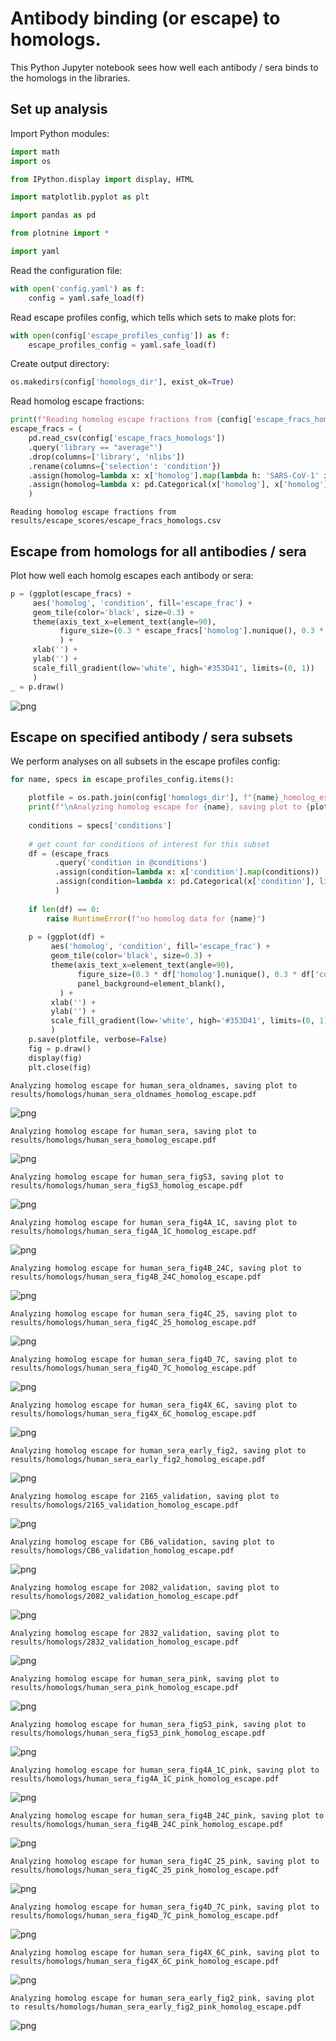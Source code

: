 # Antibody binding (or escape) to homologs.
This Python Jupyter notebook sees how well each antibody / sera binds to the homologs in the libraries.

## Set up analysis
Import Python modules:


```python
import math
import os

from IPython.display import display, HTML

import matplotlib.pyplot as plt

import pandas as pd

from plotnine import *

import yaml
```

Read the configuration file:


```python
with open('config.yaml') as f:
    config = yaml.safe_load(f)
```

Read escape profiles config, which tells which sets to make plots for:


```python
with open(config['escape_profiles_config']) as f:
    escape_profiles_config = yaml.safe_load(f)
```

Create output directory:


```python
os.makedirs(config['homologs_dir'], exist_ok=True)
```

Read homolog escape fractions:


```python
print(f"Reading homolog escape fractions from {config['escape_fracs_homologs']}")
escape_fracs = (
    pd.read_csv(config['escape_fracs_homologs'])
    .query('library == "average"')
    .drop(columns=['library', 'nlibs'])
    .rename(columns={'selection': 'condition'})
    .assign(homolog=lambda x: x['homolog'].map(lambda h: 'SARS-CoV-1' if h == 'SARS-CoV' else h))
    .assign(homolog=lambda x: pd.Categorical(x['homolog'], x['homolog'].unique(), ordered=True))
    )
```

    Reading homolog escape fractions from results/escape_scores/escape_fracs_homologs.csv


## Escape from homologs for all antibodies / sera
Plot how well each homolg escapes each antibody or sera:


```python
p = (ggplot(escape_fracs) +
     aes('homolog', 'condition', fill='escape_frac') +
     geom_tile(color='black', size=0.3) +
     theme(axis_text_x=element_text(angle=90),
           figure_size=(0.3 * escape_fracs['homolog'].nunique(), 0.3 * escape_fracs['condition'].nunique()),
           ) +
     xlab('') +
     ylab('') +
     scale_fill_gradient(low='white', high='#353D41', limits=(0, 1))
     )
_ = p.draw()
```


    
![png](homolog_escape_files/homolog_escape_12_0.png)
    


## Escape on specified antibody / sera subsets
We perform analyses on all subsets in the escape profiles config:


```python
for name, specs in escape_profiles_config.items():

    plotfile = os.path.join(config['homologs_dir'], f"{name}_homolog_escape.pdf")
    print(f"\nAnalyzing homolog escape for {name}, saving plot to {plotfile}")
    
    conditions = specs['conditions']
    
    # get count for conditions of interest for this subset
    df = (escape_fracs
          .query('condition in @conditions')
          .assign(condition=lambda x: x['condition'].map(conditions))
          .assign(condition=lambda x: pd.Categorical(x['condition'], list(conditions.values()), ordered=True))
          )
    
    if len(df) == 0:
        raise RuntimeError(f"no homolog data for {name}")
        
    p = (ggplot(df) +
         aes('homolog', 'condition', fill='escape_frac') +
         geom_tile(color='black', size=0.3) +
         theme(axis_text_x=element_text(angle=90),
               figure_size=(0.3 * df['homolog'].nunique(), 0.3 * df['condition'].nunique()),
               panel_background=element_blank(),
           ) +
         xlab('') +
         ylab('') +
         scale_fill_gradient(low='white', high='#353D41', limits=(0, 1))
         )
    p.save(plotfile, verbose=False)
    fig = p.draw()
    display(fig)
    plt.close(fig)
```

    
    Analyzing homolog escape for human_sera_oldnames, saving plot to results/homologs/human_sera_oldnames_homolog_escape.pdf



    
![png](homolog_escape_files/homolog_escape_14_1.png)
    


    
    Analyzing homolog escape for human_sera, saving plot to results/homologs/human_sera_homolog_escape.pdf



    
![png](homolog_escape_files/homolog_escape_14_3.png)
    


    
    Analyzing homolog escape for human_sera_figS3, saving plot to results/homologs/human_sera_figS3_homolog_escape.pdf



    
![png](homolog_escape_files/homolog_escape_14_5.png)
    


    
    Analyzing homolog escape for human_sera_fig4A_1C, saving plot to results/homologs/human_sera_fig4A_1C_homolog_escape.pdf



    
![png](homolog_escape_files/homolog_escape_14_7.png)
    


    
    Analyzing homolog escape for human_sera_fig4B_24C, saving plot to results/homologs/human_sera_fig4B_24C_homolog_escape.pdf



    
![png](homolog_escape_files/homolog_escape_14_9.png)
    


    
    Analyzing homolog escape for human_sera_fig4C_25, saving plot to results/homologs/human_sera_fig4C_25_homolog_escape.pdf



    
![png](homolog_escape_files/homolog_escape_14_11.png)
    


    
    Analyzing homolog escape for human_sera_fig4D_7C, saving plot to results/homologs/human_sera_fig4D_7C_homolog_escape.pdf



    
![png](homolog_escape_files/homolog_escape_14_13.png)
    


    
    Analyzing homolog escape for human_sera_fig4X_6C, saving plot to results/homologs/human_sera_fig4X_6C_homolog_escape.pdf



    
![png](homolog_escape_files/homolog_escape_14_15.png)
    


    
    Analyzing homolog escape for human_sera_early_fig2, saving plot to results/homologs/human_sera_early_fig2_homolog_escape.pdf



    
![png](homolog_escape_files/homolog_escape_14_17.png)
    


    
    Analyzing homolog escape for 2165_validation, saving plot to results/homologs/2165_validation_homolog_escape.pdf



    
![png](homolog_escape_files/homolog_escape_14_19.png)
    


    
    Analyzing homolog escape for CB6_validation, saving plot to results/homologs/CB6_validation_homolog_escape.pdf



    
![png](homolog_escape_files/homolog_escape_14_21.png)
    


    
    Analyzing homolog escape for 2082_validation, saving plot to results/homologs/2082_validation_homolog_escape.pdf



    
![png](homolog_escape_files/homolog_escape_14_23.png)
    


    
    Analyzing homolog escape for 2832_validation, saving plot to results/homologs/2832_validation_homolog_escape.pdf



    
![png](homolog_escape_files/homolog_escape_14_25.png)
    


    
    Analyzing homolog escape for human_sera_pink, saving plot to results/homologs/human_sera_pink_homolog_escape.pdf



    
![png](homolog_escape_files/homolog_escape_14_27.png)
    


    
    Analyzing homolog escape for human_sera_figS3_pink, saving plot to results/homologs/human_sera_figS3_pink_homolog_escape.pdf



    
![png](homolog_escape_files/homolog_escape_14_29.png)
    


    
    Analyzing homolog escape for human_sera_fig4A_1C_pink, saving plot to results/homologs/human_sera_fig4A_1C_pink_homolog_escape.pdf



    
![png](homolog_escape_files/homolog_escape_14_31.png)
    


    
    Analyzing homolog escape for human_sera_fig4B_24C_pink, saving plot to results/homologs/human_sera_fig4B_24C_pink_homolog_escape.pdf



    
![png](homolog_escape_files/homolog_escape_14_33.png)
    


    
    Analyzing homolog escape for human_sera_fig4C_25_pink, saving plot to results/homologs/human_sera_fig4C_25_pink_homolog_escape.pdf



    
![png](homolog_escape_files/homolog_escape_14_35.png)
    


    
    Analyzing homolog escape for human_sera_fig4D_7C_pink, saving plot to results/homologs/human_sera_fig4D_7C_pink_homolog_escape.pdf



    
![png](homolog_escape_files/homolog_escape_14_37.png)
    


    
    Analyzing homolog escape for human_sera_fig4X_6C_pink, saving plot to results/homologs/human_sera_fig4X_6C_pink_homolog_escape.pdf



    
![png](homolog_escape_files/homolog_escape_14_39.png)
    


    
    Analyzing homolog escape for human_sera_early_fig2_pink, saving plot to results/homologs/human_sera_early_fig2_pink_homolog_escape.pdf



    
![png](homolog_escape_files/homolog_escape_14_41.png)
    



```python

```
